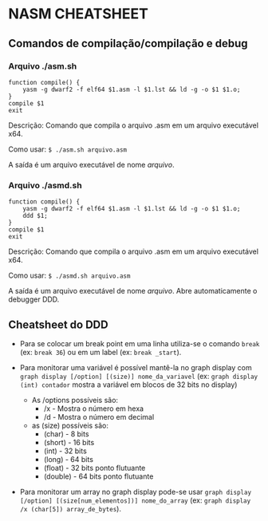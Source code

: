 # NASM CHEATSHEET

## Comandos de compilação/compilação e debug

### Arquivo ./asm.sh
```
function compile() {
	yasm -g dwarf2 -f elf64 $1.asm -l $1.lst && ld -g -o $1 $1.o;
}
compile $1
exit
```

Descrição:
Comando que compila o arquivo .asm em um arquivo executável x64.

Como usar:
`$ ./asm.sh arquivo.asm`

A saída é um arquivo executável de nome *arquivo*. 

### Arquivo ./asmd.sh
```
function compile() {
	yasm -g dwarf2 -f elf64 $1.asm -l $1.lst && ld -g -o $1 $1.o;
	ddd $1;
}
compile $1
exit
```

Descrição:
Comando que compila o arquivo .asm em um arquivo executável x64.

Como usar:
`$ ./asmd.sh arquivo.asm`

A saída é um arquivo executável de nome *arquivo*. Abre automaticamente o debugger DDD.

## Cheatsheet do DDD
 * Para se colocar um break point em uma linha utiliza-se o comando `break` (ex: `break 36`) ou em um label (ex: `break _start`).
 * Para monitorar uma variável é possível mantê-la no graph display com `graph display [/option] [(size)] nome_da_variavel` (ex: `graph display (int) contador` mostra a variável em blocos de 32 bits no display)
   * As /options possíveis são:
		* /x - Mostra o número em hexa
		* /d - Mostra o número em decimal
	* as (size) possíveis são:
		* (char) - 8 bits
		* (short) - 16 bits
		* (int) - 32 bits
		* (long) - 64 bits
		* (float) - 32 bits ponto flutuante
		* (double) - 64 bits ponto flutuante
 
* Para monitorar um array no graph display pode-se usar `graph display [/option] [(size[num_elementos])] nome_do_array` (ex: `graph display /x (char[5]) array_de_bytes`).


